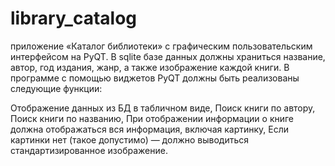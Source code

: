 # library_catalog
приложение «Каталог библиотеки» с графическим пользовательским интерфейсом на PyQT. 
В sqlite базе данных должны храниться название, автор, год издания, жанр, а также изображение каждой книги. В программе с помощью виджетов PyQT должны быть реализованы следующие функции:

Отображение данных из БД в табличном виде,
Поиск книги по автору,
Поиск книги по названию,
При отображении информации о книге должна отображаться вся информация, включая картинку,
Если картинки нет (такое допустимо) — должно выводиться стандартизированное изображение.
